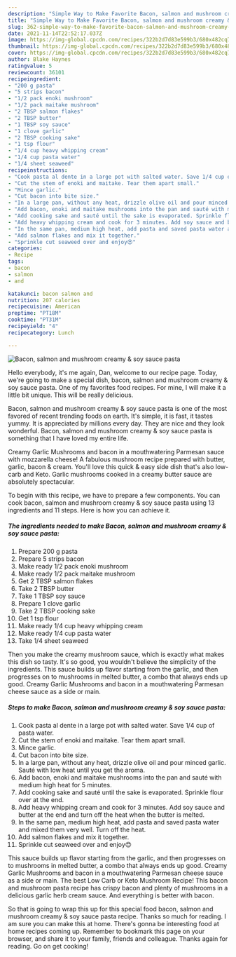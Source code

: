 ```yaml
---
description: "Simple Way to Make Favorite Bacon, salmon and mushroom creamy &amp;amp; soy sauce pasta"
title: "Simple Way to Make Favorite Bacon, salmon and mushroom creamy &amp;amp; soy sauce pasta"
slug: 362-simple-way-to-make-favorite-bacon-salmon-and-mushroom-creamy-and-amp-soy-sauce-pasta
date: 2021-11-14T22:52:17.037Z
image: https://img-global.cpcdn.com/recipes/322b2d7d83e599b3/680x482cq70/bacon-salmon-and-mushroom-creamy-soy-sauce-pasta-recipe-main-photo.jpg
thumbnail: https://img-global.cpcdn.com/recipes/322b2d7d83e599b3/680x482cq70/bacon-salmon-and-mushroom-creamy-soy-sauce-pasta-recipe-main-photo.jpg
cover: https://img-global.cpcdn.com/recipes/322b2d7d83e599b3/680x482cq70/bacon-salmon-and-mushroom-creamy-soy-sauce-pasta-recipe-main-photo.jpg
author: Blake Haynes
ratingvalue: 5
reviewcount: 36101
recipeingredient:
- "200 g pasta"
- "5 strips bacon"
- "1/2 pack enoki mushroom"
- "1/2 pack maitake mushroom"
- "2 TBSP salmon flakes"
- "2 TBSP butter"
- "1 TBSP soy sauce"
- "1 clove garlic"
- "2 TBSP cooking sake"
- "1 tsp flour"
- "1/4 cup heavy whipping cream"
- "1/4 cup pasta water"
- "1/4 sheet seaweed"
recipeinstructions:
- "Cook pasta al dente in a large pot with salted water. Save 1/4 cup of pasta water."
- "Cut the stem of enoki and maitake. Tear them apart small."
- "Mince garlic."
- "Cut bacon into bite size."
- "In a large pan, without any heat, drizzle olive oil and pour minced garlic. Sauté with low heat until you get the aroma."
- "Add bacon, enoki and maitake mushrooms into the pan and sauté with medium high heat for 5 minutes."
- "Add cooking sake and sauté until the sake is evaporated. Sprinkle flour over at the end."
- "Add heavy whipping cream and cook for 3 minutes. Add soy sauce and butter at the end and turn off the heat when the butter is melted."
- "In the same pan, medium high heat, add pasta and saved pasta water and mixed them very well. Turn off the heat."
- "Add salmon flakes and mix it together."
- "Sprinkle cut seaweed over and enjoy😍"
categories:
- Recipe
tags:
- bacon
- salmon
- and

katakunci: bacon salmon and 
nutrition: 207 calories
recipecuisine: American
preptime: "PT18M"
cooktime: "PT31M"
recipeyield: "4"
recipecategory: Lunch

---
```



![Bacon, salmon and mushroom creamy &amp; soy sauce pasta](https://img-global.cpcdn.com/recipes/322b2d7d83e599b3/680x482cq70/bacon-salmon-and-mushroom-creamy-soy-sauce-pasta-recipe-main-photo.jpg)

Hello everybody, it's me again, Dan, welcome to our recipe page. Today, we're going to make a special dish, bacon, salmon and mushroom creamy &amp; soy sauce pasta. One of my favorites food recipes. For mine, I will make it a little bit unique. This will be really delicious.

Bacon, salmon and mushroom creamy &amp; soy sauce pasta is one of the most favored of recent trending foods on earth. It's simple, it is fast, it tastes yummy. It is appreciated by millions every day. They are nice and they look wonderful. Bacon, salmon and mushroom creamy &amp; soy sauce pasta is something that I have loved my entire life.

Creamy Garlic Mushrooms and bacon in a mouthwatering Parmesan sauce with mozzarella cheese! A fabulous mushroom recipe prepared with butter, garlic, bacon &amp; cream. You&#39;ll love this quick &amp; easy side dish that&#39;s also low-carb and Keto. Garlic mushrooms cooked in a creamy butter sauce are absolutely spectacular.


To begin with this recipe, we have to prepare a few components. You can cook bacon, salmon and mushroom creamy &amp; soy sauce pasta using 13 ingredients and 11 steps. Here is how you can achieve it.

<!--inarticleads1-->

##### The ingredients needed to make Bacon, salmon and mushroom creamy &amp; soy sauce pasta:

1. Prepare 200 g pasta
1. Prepare 5 strips bacon
1. Make ready 1/2 pack enoki mushroom
1. Make ready 1/2 pack maitake mushroom
1. Get 2 TBSP salmon flakes
1. Take 2 TBSP butter
1. Take 1 TBSP soy sauce
1. Prepare 1 clove garlic
1. Take 2 TBSP cooking sake
1. Get 1 tsp flour
1. Make ready 1/4 cup heavy whipping cream
1. Make ready 1/4 cup pasta water
1. Take 1/4 sheet seaweed


Then you make the creamy mushroom sauce, which is exactly what makes this dish so tasty. It&#39;s so good, you wouldn&#39;t believe the simplicity of the ingredients. This sauce builds up flavor starting from the garlic, and then progresses on to mushrooms in melted butter, a combo that always ends up good. Creamy Garlic Mushrooms and bacon in a mouthwatering Parmesan cheese sauce as a side or main. 

<!--inarticleads2-->

##### Steps to make Bacon, salmon and mushroom creamy &amp; soy sauce pasta:

1. Cook pasta al dente in a large pot with salted water. Save 1/4 cup of pasta water.
1. Cut the stem of enoki and maitake. Tear them apart small.
1. Mince garlic.
1. Cut bacon into bite size.
1. In a large pan, without any heat, drizzle olive oil and pour minced garlic. Sauté with low heat until you get the aroma.
1. Add bacon, enoki and maitake mushrooms into the pan and sauté with medium high heat for 5 minutes.
1. Add cooking sake and sauté until the sake is evaporated. Sprinkle flour over at the end.
1. Add heavy whipping cream and cook for 3 minutes. Add soy sauce and butter at the end and turn off the heat when the butter is melted.
1. In the same pan, medium high heat, add pasta and saved pasta water and mixed them very well. Turn off the heat.
1. Add salmon flakes and mix it together.
1. Sprinkle cut seaweed over and enjoy😍


This sauce builds up flavor starting from the garlic, and then progresses on to mushrooms in melted butter, a combo that always ends up good. Creamy Garlic Mushrooms and bacon in a mouthwatering Parmesan cheese sauce as a side or main. The best Low Carb or Keto Mushroom Recipe! This bacon and mushroom pasta recipe has crispy bacon and plenty of mushrooms in a delicious garlic herb cream sauce. And everything is better with bacon. 

So that is going to wrap this up for this special food bacon, salmon and mushroom creamy &amp; soy sauce pasta recipe. Thanks so much for reading. I am sure you can make this at home. There's gonna be interesting food at home recipes coming up. Remember to bookmark this page on your browser, and share it to your family, friends and colleague. Thanks again for reading. Go on get cooking!
